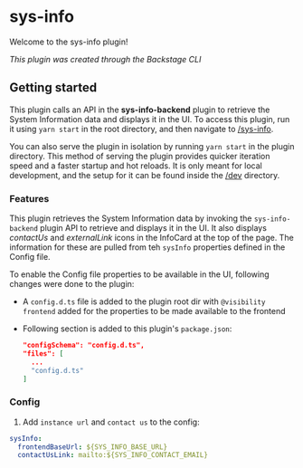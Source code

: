 # sys-info

Welcome to the sys-info plugin!

_This plugin was created through the Backstage CLI_

## Getting started

This plugin calls an API in the **sys-info-backend** plugin to retrieve the System Information data and displays it in
the UI. To access this plugin, run it using `yarn start` in the root directory, and then navigate
to [/sys-info](http://localhost:3000/sys-info).

You can also serve the plugin in isolation by running `yarn start` in the plugin directory.
This method of serving the plugin provides quicker iteration speed and a faster startup and hot reloads.
It is only meant for local development, and the setup for it can be found inside the [/dev](./dev) directory.

### Features

This plugin retrieves the System Information data by invoking the `sys-info-backend` plugin API to retrieve and
displays it in the UI. It also displays _contactUs_ and _externalLink_ icons in the InfoCard at the top of the page.
The information for these are pulled from teh `sysInfo` properties defined in the Config file.

To enable the Config file properties to be available in the UI, following changes were done to the plugin:

- A `config.d.ts` file is added to the plugin root dir with `@visibility frontend` added for the properties to be made
  available to the frontend
- Following section is added to this plugin's `package.json`:

  ```json
  "configSchema": "config.d.ts",
  "files": [
    ...
    "config.d.ts"
  ]

  ```

### Config

1. Add `instance url` and `contact us` to the config:

```yaml
sysInfo:
  frontendBaseUrl: ${SYS_INFO_BASE_URL}
  contactUsLink: mailto:${SYS_INFO_CONTACT_EMAIL}
```
